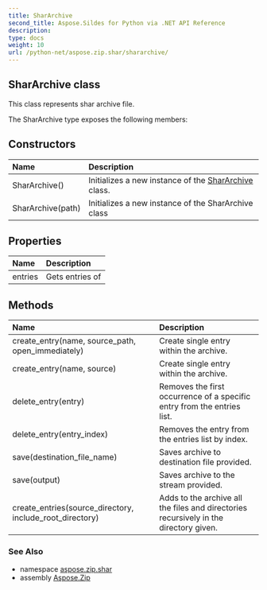 ```yaml
---
title: SharArchive
second_title: Aspose.Sildes for Python via .NET API Reference
description: 
type: docs
weight: 10
url: /python-net/aspose.zip.shar/shararchive/
---
```


## SharArchive class

This class represents shar archive file.

The SharArchive type exposes the following members:
## Constructors
| Name | Description |
| :- | :- |
|SharArchive()|Initializes a new instance of the [SharArchive](/zip/python-net/aspose.zip.shar/shararchive/) class.|
|SharArchive(path)|Initializes a new instance of the SharArchive class|
## Properties
| Name | Description |
| :- | :- |
|entries|Gets entries of|
## Methods
| Name | Description |
| :- | :- |
|create_entry(name, source_path, open_immediately)|Create single entry within the archive.|
|create_entry(name, source)|Create single entry within the archive.|
|delete_entry(entry)|Removes the first occurrence of a specific entry from the entries list.|
|delete_entry(entry_index)|Removes the entry from the entries list by index.|
|save(destination_file_name)|Saves archive to destination file provided.|
|save(output)|Saves archive to the stream provided.|
|create_entries(source_directory, include_root_directory)|Adds to the archive all the files and directories recursively in the directory given.|

### See Also

* namespace [aspose.zip.shar](/zip/python-net/aspose.zip.shar/)
* assembly [Aspose.Zip](/zip/python-net/)

